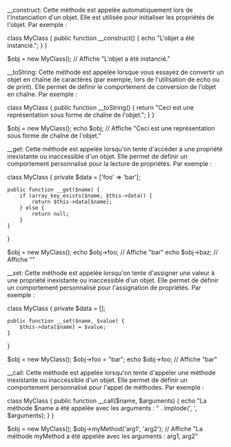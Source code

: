 __construct: Cette méthode est appelée automatiquement lors de l'instanciation d'un objet. Elle est utilisée pour initialiser les propriétés de l'objet. Par exemple :

class MyClass {
    public function __construct() {
        echo "L'objet a été instancié.";
    }
}

$obj = new MyClass(); // Affiche "L'objet a été instancié."


__toString: Cette méthode est appelée lorsque vous essayez de convertir un objet en chaîne de caractères (par exemple, lors de l'utilisation de echo ou de print). Elle permet de définir le comportement de conversion de l'objet en chaîne. Par exemple :

class MyClass {
    public function __toString() {
        return "Ceci est une représentation sous forme de chaîne de l'objet.";
    }
}

$obj = new MyClass();
echo $obj; // Affiche "Ceci est une représentation sous forme de chaîne de l'objet."


__get: Cette méthode est appelée lorsqu'on tente d'accéder à une propriété inexistante ou inaccessible d'un objet. Elle permet de définir un comportement personnalisé pour la lecture de propriétés. Par exemple :

class MyClass {
    private $data = ['foo' => 'bar'];

    public function __get($name) {
        if (array_key_exists($name, $this->data)) {
            return $this->data[$name];
        } else {
            return null;
        }
    }
}

$obj = new MyClass();
echo $obj->foo; // Affiche "bar"
echo $obj->baz; // Affiche ""

__set: Cette méthode est appelée lorsqu'on tente d'assigner une valeur à une propriété inexistante ou inaccessible d'un objet. Elle permet de définir un comportement personnalisé pour l'assignation de propriétés. Par exemple :

class MyClass {
    private $data = [];

    public function __set($name, $value) {
        $this->data[$name] = $value;
    }
}

$obj = new MyClass();
$obj->foo = "bar";
echo $obj->foo; // Affiche "bar"


__call: Cette méthode est appelée lorsqu'on tente d'appeler une méthode inexistante ou inaccessible d'un objet. Elle permet de définir un comportement personnalisé pour l'appel de méthodes. Par exemple :

class MyClass {
    public function __call($name, $arguments) {
        echo "La méthode $name a été appelée avec les arguments : " . implode(', ', $arguments);
    }
}

$obj = new MyClass();
$obj->myMethod('arg1', 'arg2'); // Affiche "La méthode myMethod a été appelée avec les arguments : arg1, arg2"

